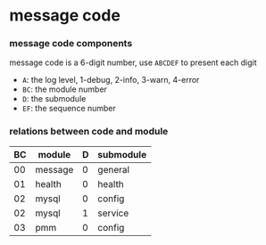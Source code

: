 # message code

### message code components
message code is a 6-digit number, use `ABCDEF` to present each digit
- `A`: the log level, 1-debug, 2-info, 3-warn, 4-error
- `BC`: the module number
- `D`: the submodule
- `EF`: the sequence number

### relations between code and module

| BC  | module  | D   | submodule |
|-----|---------|-----|-----------|
| 00  | message | 0   | general   |
| 01  | health  | 0   | health    |
| 02  | mysql   | 0   | config    |
| 02  | mysql   | 1   | service   |
| 03  | pmm     | 0   | config    |
